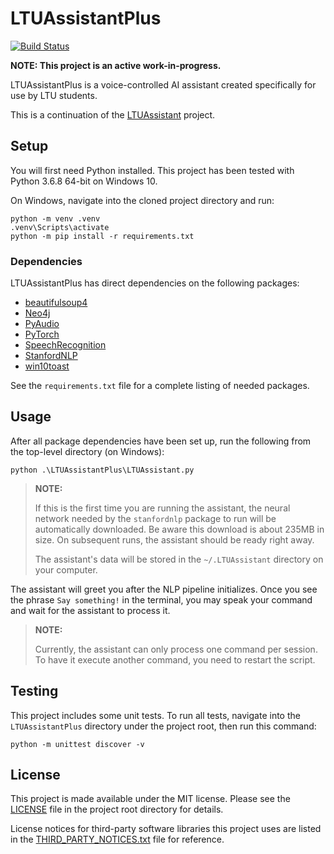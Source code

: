 # LTUAssistantPlus

[![Build Status](https://travis-ci.com/Xyaneon/LTUAssistantPlus.svg?branch=master)](https://travis-ci.com/Xyaneon/LTUAssistantPlus)

**NOTE: This project is an active work-in-progress.**

LTUAssistantPlus is a voice-controlled AI assistant created specifically for use by LTU students.

This is a continuation of the [LTUAssistant][LTUAssistant] project.

## Setup

You will first need Python installed. This project has been tested with Python 3.6.8 64-bit on Windows 10.

On Windows, navigate into the cloned project directory and run:

```
python -m venv .venv
.venv\Scripts\activate
python -m pip install -r requirements.txt
```

### Dependencies

LTUAssistantPlus has direct dependencies on the following packages:
- [beautifulsoup4][beautifulsoup4]
- [Neo4j][Neo4j]
- [PyAudio][PyAudio]
- [PyTorch][PyTorch]
- [SpeechRecognition][SpeechRecognition]
- [StanfordNLP][stanfordnlp]
- [win10toast][win10toast]

See the `requirements.txt` file for a complete listing of needed packages.

## Usage

After all package dependencies have been set up, run the following from the top-level directory (on Windows):

```
python .\LTUAssistantPlus\LTUAssistant.py
```

> **NOTE:**
>
> If this is the first time you are running the assistant, the neural network needed by the `stanfordnlp`
> package to run will be automatically downloaded. Be aware this download is about 235MB in size.
> On subsequent runs, the assistant should be ready right away.
>
> The assistant's data will be stored in the `~/.LTUAssistant` directory on your computer.

The assistant will greet you after the NLP pipeline initializes. Once you see the phrase
`Say something!` in the terminal, you may speak your command and wait for the assistant to
process it.

> **NOTE:**
>
> Currently, the assistant can only process one command per session. To have it execute
> another command, you need to restart the script.

## Testing

This project includes some unit tests. To run all tests, navigate into the `LTUAssistantPlus` directory
under the project root, then run this command:

```
python -m unittest discover -v
```

## License

This project is made available under the MIT license. Please see the [LICENSE][license] file in the project root directory for details.

License notices for third-party software libraries this project uses are listed in the [THIRD_PARTY_NOTICES.txt][third-party notices] file for reference.

[beautifulsoup4]: https://pypi.org/project/beautifulsoup4/
[license]: https://github.com/Xyaneon/LTUAssistantPlus/blob/master/LICENSE
[LTUAssistant]: https://github.com/Xyaneon/LTUAssistant
[Neo4j]: https://pypi.org/project/neo4j/
[PyAudio]: http://people.csail.mit.edu/hubert/pyaudio/
[PyTorch]: https://pytorch.org/
[SpeechRecognition]: https://pypi.org/project/SpeechRecognition/
[stanfordnlp]: https://stanfordnlp.github.io/stanfordnlp/
[third-party notices]: https://github.com/Xyaneon/LTUAssistantPlus/blob/master/THIRD_PARTY_NOTICES.txt
[win10toast]: https://github.com/jithurjacob/Windows-10-Toast-Notifications
